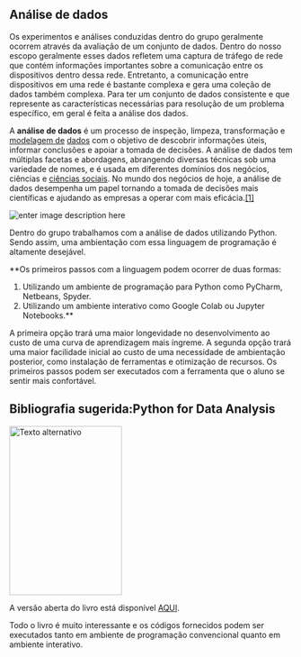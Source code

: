 
## Análise de dados

Os experimentos e análises conduzidas dentro do grupo geralmente ocorrem através da avaliação de um conjunto de dados. Dentro do nosso escopo geralmente esses dados refletem uma captura de tráfego de rede que contém informações importantes sobre a comunicação entre os dispositivos dentro dessa rede. Entretanto, a comunicação entre dispositivos em uma rede é bastante complexa e gera uma coleção de dados também complexa. Para ter um conjunto de dados consistente e que represente as características necessárias para resolução de um problema específico, em geral é feita a análise dos dados.

A **análise de dados** é um processo de inspeção, limpeza, transformação e [modelagem de](https://pt.wikipedia.org/wiki/Modelagem_de_dados "Modelagem de dados")  [dados](https://pt.wikipedia.org/wiki/Dados "Dados") com o objetivo de descobrir informações úteis, informar conclusões e apoiar a tomada de decisões. A análise de dados tem múltiplas facetas e abordagens, abrangendo diversas técnicas sob uma variedade de nomes, e é usada em diferentes domínios dos negócios, ciências e [ciências sociais](https://pt.wikipedia.org/wiki/Ci%C3%AAncias_sociais "Ciências sociais"). No mundo dos negócios de hoje, a análise de dados desempenha um papel tornando a tomada de decisões mais científicas e ajudando as empresas a operar com mais eficácia.[[1]](https://pt.wikipedia.org/wiki/An%C3%A1lise_de_dados#cite_note-1)

![enter image description here](https://github.com/fernandonakayama/guia_iniciacao_cientifica/blob/main/analise_dados/Data_Science_VD.png)

Dentro do grupo trabalhamos com a análise de dados utilizando Python. Sendo assim, uma ambientação com essa linguagem de programação é altamente desejável.

**Os primeiros passos com a linguagem podem ocorrer de duas formas:
 1. Utilizando um ambiente de programação para Python como PyCharm, Netbeans, Spyder.
 2. Utilizando um ambiente interativo como Google Colab ou Jupyter Notebooks.**
 
 A primeira opção trará uma maior longevidade no desenvolvimento ao custo de uma curva de aprendizagem mais íngreme. A segunda opção trará uma maior facilidade inicial ao custo de uma necessidade de ambientação posterior, como instalação de ferramentas e otimização de recursos.
Os primeiros passos podem ser executados com a ferramenta que o aluno se sentir mais confortável.

## Bibliografia sugerida:Python for Data Analysis

<img src="https://github.com/fernandonakayama/guia_iniciacao_cientifica/blob/main/analise_dados/cover.png" alt="Texto alternativo" width="200" height="300">

A versão aberta do livro está disponível [AQUI](https://wesmckinney.com/book/).

Todo o livro é muito interessante e os códigos fornecidos podem ser executados tanto em ambiente de programação convencional quanto em ambiente interativo.
